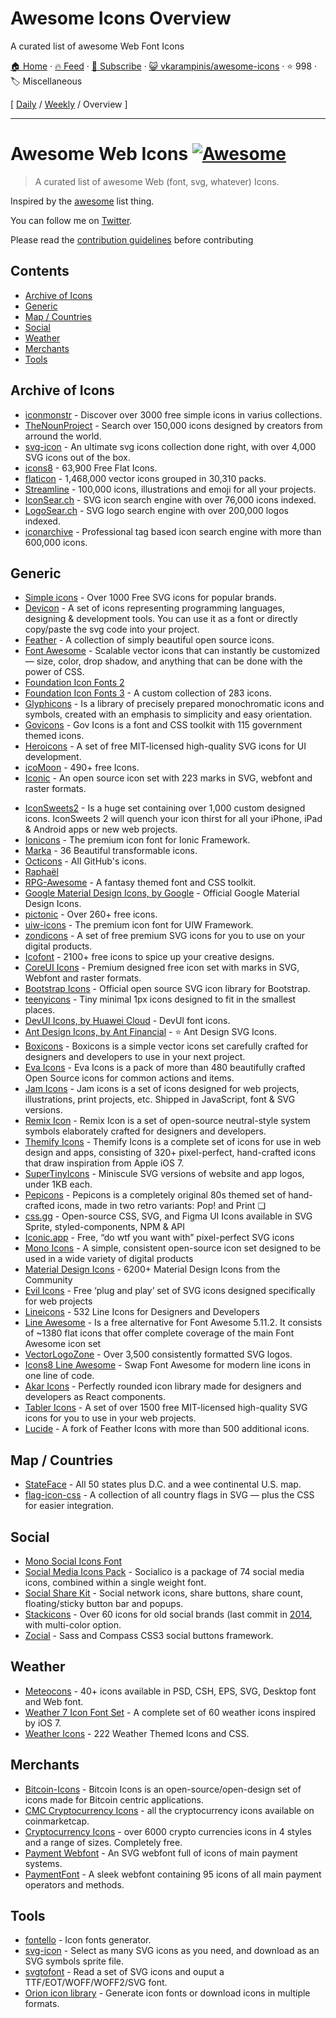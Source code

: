 # Awesome Icons Overview

A curated list of awesome Web Font Icons

[🏠 Home](/README.md) · [🔥 Feed](https://test.trackawesomelist.com/vkarampinis/awesome-icons/rss.xml) · [📮 Subscribe](https://trackawesomelist.us17.list-manage.com/subscribe?u=d2f0117aa829c83a63ec63c2f&id=36a103854c) · [😺 vkarampinis/awesome-icons](https://github.com/vkarampinis/awesome-icons/blob/master/README.md) · ⭐ 998 · 🏷️ Miscellaneous

[ [Daily](/content/vkarampinis/awesome-icons/README.md) / [Weekly](/content/vkarampinis/awesome-icons/week/README.md) / Overview ]

---

# Awesome Web Icons [![Awesome](https://awesome.re/badge.svg)](https://awesome.re)

> A curated list of awesome Web (font, svg, whatever) Icons.

Inspired by the [awesome](https://github.com/sindresorhus/awesome) list thing.

You can follow me on [Twitter](https://twitter.com/vkarampinis).

Please read the [contribution guidelines](https://github.com/vkarampinis/awesome-icons/blob/master/README.md/contributing.md) before contributing

## Contents

*   [Archive of Icons](#archive-of-icons)
*   [Generic](#generic)
*   [Map / Countries](#map--countries)
*   [Social](#social)
*   [Weather](#weather)
*   [Merchants](#merchants)
*   [Tools](#tools)

## Archive of Icons

*   [iconmonstr](http://iconmonstr.com/) - Discover over 3000  free simple icons in varius collections.
*   [TheNounProject](https://thenounproject.com/) - Search over 150,000 icons designed by creators from arround the world.
*   [svg-icon](https://github.com/leungwensen/svg-icon) - An ultimate svg icons collection done right, with over 4,000 SVG icons out of the box.
*   [icons8](https://icons8.com/) - 63,900 Free Flat Icons.
*   [flaticon](https://www.flaticon.com/) - 1,468,000 vector icons grouped in 30,310 packs.
*   [Streamline](https://streamlinehq.com/) - 100,000 icons, illustrations and emoji for all your projects.
*   [IconSear.ch](https://iconsear.ch/search.html) - SVG icon search engine with over 76,000 icons indexed.
*   [LogoSear.ch](https://logosear.ch/search.html) - SVG logo search engine with over 200,000 logos indexed.
*   [iconarchive](https://iconarchive.com/) - Professional tag based icon search engine with more than 600,000 icons.

## Generic

*   [Simple icons](https://simpleicons.org/) - Over 1000 Free SVG icons for popular brands.
*   [Devicon](https://konpa.github.io/devicon/) - A set of icons representing programming languages, designing & development tools. You can use it as a font or directly copy/paste the svg code into your project.
*   [Feather](https://feathericons.com/) - A collection of simply beautiful open source icons.
*   [Font Awesome](http://fontawesome.io/) - Scalable vector icons that can instantly be customized — size, color, drop shadow, and anything that can be done with the power of CSS.
*   [Foundation Icon Fonts 2](http://zurb.com/playground/foundation-icons)
*   [Foundation Icon Fonts 3](http://zurb.com/playground/foundation-icon-fonts-3) - A custom collection of 283 icons.
*   [Glyphicons](http://glyphicons.com/) - Is a library of precisely prepared monochromatic icons and symbols, created with an emphasis to simplicity and easy orientation.
*   [Govicons](http://govicons.io/) - Gov Icons is a font and CSS toolkit with 115 government themed icons.
*   [Heroicons](https://github.com/refactoringui/heroicons) - A set of free MIT-licensed high-quality SVG icons for UI development.
*   [icoMoon](https://icomoon.io) - 490+ free Icons.
*   [Iconic](https://useiconic.com/open/) - An open source icon set with 223 marks in SVG, webfont and raster formats.

<!--lint disable awesome-list-item-->

*   [IconSweets2](https://www.designbombs.com/iconsweets2/) - Is a huge set containing over 1,000 custom designed icons. IconSweets 2 will quench your icon thirst for all your iPhone, iPad & Android apps or new web projects.
*   [Ionicons](http://ionicons.com/) - The premium icon font for Ionic Framework.
*   [Marka](http://fian.my.id/marka/) - 36 Beautiful transformable icons.
*   [Octicons](https://octicons.github.com/) - All GitHub's icons.
*   [Raphaël](http://icons.marekventur.com/)
*   [RPG-Awesome](https://nagoshiashumari.github.io/Rpg-Awesome/) - A fantasy themed font and CSS toolkit.
*   [Google Material Design Icons, by Google](https://design.google.com/icons/) - Official Google Material Design Icons.
*   [pictonic](https://pictonic.co) - Over 260+ free icons.
*   [uiw-icons](https://uiwjs.github.io/icons) - The premium icon font for UIW Framework.
*   [zondicons](http://www.zondicons.com/) - A set of free premium SVG icons for you to use on your digital products.
*   [Icofont](https://icofont.com/) - 2100+ free icons to spice up your creative designs.
*   [CoreUI Icons](https://coreui.io/icons/free/) - Premium designed free icon set with marks in SVG, Webfont and raster formats.
*   [Bootstrap Icons](https://icons.getbootstrap.com/) - Official open source SVG icon library for Bootstrap.
*   [teenyicons](https://teenyicons.com/) - Tiny minimal 1px icons designed to fit in the smallest places.
*   [DevUI Icons, by Huawei Cloud](https://github.com/DevCloudFE/devui-icons) - DevUI font icons.
*   [Ant Design Icons, by Ant Financial](https://ant.design/components/icon/) - ⭐ Ant Design SVG Icons.
*   [Boxicons](https://boxicons.com/) - Boxicons is a simple vector icons set carefully crafted for designers and developers to use in your next project.
*   [Eva Icons](https://akveo.github.io/eva-icons) - Eva Icons is a pack of more than 480 beautifully crafted Open Source icons for common actions and items.
*   [Jam Icons](https://jam-icons.com/) - Jam icons is a set of icons designed for web projects, illustrations, print projects, etc. Shipped in JavaScript, font & SVG versions.
*   [Remix Icon](https://remixicon.com/) - Remix Icon is a set of open-source neutral-style system symbols elaborately crafted for designers and developers.
*   [Themify Icons](https://themify.me/themify-icons) - Themify Icons is a complete set of icons for use in web design and apps, consisting of 320+ pixel-perfect, hand-crafted icons that draw inspiration from Apple iOS 7.
*   [SuperTinyIcons](https://github.com/edent/SuperTinyIcons) - Miniscule SVG versions of website and app logos, under 1KB each.
*   [Pepicons](https://pepicons.com) - Pepicons is a completely original 80s themed set of hand-crafted icons, made in two retro variants: Pop! and Print ❏
*   [css.gg](https://css.gg/) - Open-source CSS, SVG, and Figma UI Icons available in SVG Sprite, styled-components, NPM & API
*   [Iconic.app](https://iconic.app/) - Free, “do wtf you want with” pixel-perfect SVG icons
*   [Mono Icons](https://icons.mono.company) - A simple, consistent open-source icon set designed to be used in a wide variety of digital products
*   [Material Design Icons](https://github.com/Templarian/MaterialDesign) - 6200+ Material Design Icons from the Community
*   [Evil Icons](https://github.com/evil-icons/evil-icons) - Free ‘plug and play’ set of SVG icons designed specifically for web projects
*   [Lineicons](https://lineicons.com/) - 532 Line Icons for Designers and Developers
*   [Line Awesome](https://icons8.com/line-awesome) - Is a free alternative for Font Awesome 5.11.2. It consists of \~1380 flat icons that offer complete coverage of the main Font Awesome icon set
*   [VectorLogoZone](https://www.vectorlogo.zone/) - Over 3,500 consistently formatted SVG logos.
*   [Icons8 Line Awesome](https://github.com/icons8/line-awesome) - Swap Font Awesome for modern line icons in one line of code.
*   [Akar Icons](https://github.com/artcoholic/akar-icons) - Perfectly rounded icon library made for designers and developers as React components.
*   [Tabler Icons](https://github.com/tabler/tabler-icons) - A set of over 1500 free MIT-licensed high-quality SVG icons for you to use in your web projects.
*   [Lucide](https://lucide.dev) - A fork of Feather Icons with more than 500 additional icons.

## Map / Countries

*   [StateFace](http://propublica.github.io/stateface/) - All 50 states plus D.C. and a wee continental U.S. map.
*   [flag-icon-css](http://lipis.github.io/flag-icon-css/) - A collection of all country flags in SVG — plus the CSS for easier integration.

## Social

*   [Mono Social Icons Font](http://drinchev.github.io/monosocialiconsfont/)
*   [Social Media Icons Pack](https://www.fontfabric.com/fonts/social-media-icons-pack/) - Socialico is a package of 74 social media icons, combined within a single weight font.
*   [Social Share Kit](http://socialsharekit.com/) - Social network icons, share buttons, share count, floating/sticky button bar and popups.
*   [Stackicons](http://stackicons.com/) - Over 60 icons for old social brands (last commit in [2014](https://github.com/parkerbennett/stackicons), with multi-color option.
*   [Zocial](https://github.com/adamstac/zocial) - Sass and Compass CSS3 social buttons framework.

## Weather

*   [Meteocons](http://www.alessioatzeni.com/meteocons/) - 40+ icons available in PSD, CSH, EPS, SVG, Desktop font and Web font.
*   [Weather 7 Icon Font Set](http://www.pixeden.com/icon-fonts/weather-7-icon-font-set) - A complete set of 60 weather icons inspired by iOS 7.
*   [Weather Icons](https://erikflowers.github.io/weather-icons/) - 222 Weather Themed Icons and CSS.

## Merchants

*   [Bitcoin-Icons](https://github.com/BitcoinDesign/Bitcoin-Icons) - Bitcoin Icons is an open-source/open-design set of icons made for Bitcoin centric applications.
*   [CMC Cryptocurrency Icons](https://github.com/ErikThiart/cryptocurrency-icons) - all the cryptocurrency icons available on coinmarketcap.
*   [Cryptocurrency Icons](https://github.com/spothq/cryptocurrency-icons) - over 6000 crypto currencies icons in 4 styles and a range of sizes. Completely free.
*   [Payment Webfont](http://www.orlandotm.com/payment-webfont/) - An SVG webfont full of icons of main payment systems.
*   [PaymentFont](http://paymentfont.io/) - A sleek webfont containing 95 icons of all main payment operators and methods.

## Tools

*   [fontello](http://fontello.com/) - Icon fonts generator.
*   [svg-icon](http://leungwensen.github.io/svg-icon/) - Select as many SVG icons as you need, and download as an SVG symbols sprite file.
*   [svgtofont](https://github.com/jaywcjlove/svgtofont) - Read a set of SVG icons and ouput a TTF/EOT/WOFF/WOFF2/SVG font.
*   [Orion icon library](https://orioniconlibrary.com/) - Generate icon fonts or download icons in multiple formats.

